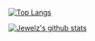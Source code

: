 <!--
**hujewelz/hujewelz** is a ✨ _special_ ✨ repository because its `README.md` (this file) appears on your GitHub profile.

Here are some ideas to get you started:

- 🔭 I’m currently working on ...
- 🌱 I’m currently learning ...
- 👯 I’m looking to collaborate on ...
- 🤔 I’m looking for help with ...
- 💬 Ask me about ...
- 📫 How to reach me: ...
- 😄 Pronouns: ...
- ⚡ Fun fact: ...
-->
[![Top Langs](https://github-readme-stats.vercel.app/api/top-langs/?username=hujewelz&layout=compact)](https://github.com/anuraghazra/github-readme-stats)

[![Jewelz's github stats](https://github-readme-stats.vercel.app/api?username=hujewelz&theme=radical)](https://github.com/anuraghazra/github-readme-stats)
